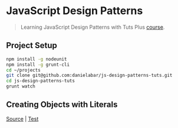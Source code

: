 JavaScript Design Patterns
==========

> Learning JavaScript Design Patterns with Tuts Plus [course](https://code.tutsplus.com/courses/javascript-design-patterns).

## Project Setup

  ```bash
  npm install -g nodeunit
  npm install -g grunt-cli
  cd ~/projects
  git clone git@github.com:danielabar/js-design-patterns-tuts.git
  cd js-design-patterns-tuts
  grunt watch
  ```

## Creating Objects with Literals

[Source](src/object-literals.js) | [Test](test/object-literals-test.js)

